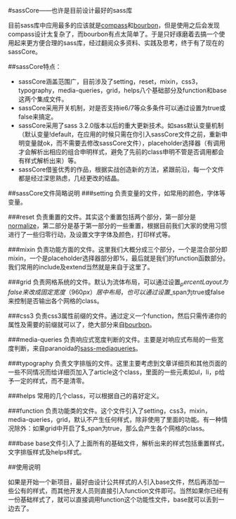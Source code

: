#sassCore——也许是目前设计最好的sass库

目前sass库中应用最多的应该就是[compass](http://compass-style.org/)和[bourbon](http://bourbon.io/)，但是使用之后会发现compass设计太复杂了，而bourbon有点太简单了。于是只好琢磨着去搞一个使用起来更方便合理的sass库，经过翻阅众多资料、实践及思考，终于有了现在的sassCore。

##sassCore特点：

* sassCore涵盖范围广，目前涉及了setting，reset，mixin，css3，typography，media-queries，grid，helps八个基础部分及function和base这两个集成文件。
* sassCore采用开关机制，对是否支持ie6/7等众多条件可以通过设置为true或false来搞定。
* sassCore采用了sass 3.2.0版本以后的重大更新技术。如sass默认变量机制（默认变量!default，在应用的时候只需在你引入sassCore文件之前，重新申明变量就ok，而不需要去修改sassCore文件），placeholder选择器（有调用才会解析出相应的组合申明样式，避免了先前的class申明不管是否调用都会有样式解析出来）等。
* sassCore借鉴优秀的作品，根据实战创造新的方法，紧跟前沿，每一个文件都是经过深思熟虑，几经更改的结晶。

##sassCore文件简略说明
###setting
负责变量的文件，如常用的颜色，字体等变量。

###reset
负责重置的文件。其实这个重置包括两个部分，第一部分是[normalize](http://necolas.github.io/normalize.css/)，第二部分是基于第一部分的一些重置，根据目前我们大家的使用习惯进行了一些归零行动，及设置文字字体及颜色，打印样式等。

###mixin
负责功能方面的文件。这里我们大概分成三个部分，一个是混合部分即mixin，一个是placeholder选择器部分即%，最后就是我们的function函数部分。我们常用的include及extend当然就是来自于这里了。

###grid
负责网格系统的文件。默认为流体布局，可以通过设置$_percentLayout为false来改成固定宽度（960px）居中布局，也可以通过设置$_span为true或false来控制是否输出各个网格的class。

###css3
负责css3属性前缀的文件。通过定义一个function，然后只需传递你的属性及需要的前缀就可以了，绝大部分来自[bourbon](http://bourbon.io/)。

###media-queries
负责响应式宽度判断的文件。主要是对响应式布局的一些宽度判断，来自paranoida的[sass-mediaqueries](https://github.com/paranoida/sass-mediaqueries)。

###typography
负责文字排版的文件。这里主要考虑到文章详细页和其他页面的一些不同情况而给详细页加入了article这个class，里面的一些元素如ul，li，p给予一定的样式，而不是清零。

###helps
常用的几个class，可以根据自己的喜好定义。

###function
负责功能类的文件。这个文件引入了setting，css3，mixin，media-queries，grid，默认不产生任何样式，除非使用了里面的功能。有一种情况除外：如果grid中开启了$_span为true，那么会产生各个网格的class。

###base
base文件引入了上面所有的基础文件，解析出来的样式包括重置样式，文字排版样式及helps样式。

##使用说明

如果是开始一个新项目，最好由设计公共样式的人引入base文件，然后再添加一些公有的样式，而其他开发人员则直接引入function文件即可。当然如果你已经有一份基础样式了，就可以直接调用function这个功能性文件，base就可以丢到一边去了。